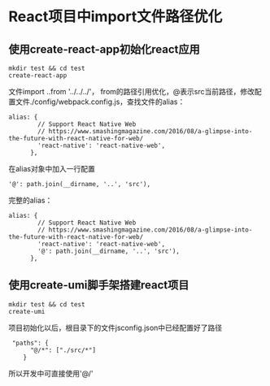 
# React项目中import文件路径优化

## 使用create-react-app初始化react应用

```
mkdir test && cd test
create-react-app
```

文件import ..from '../../../'， from的路径引用优化，@表示src当前路径，修改配置文件./config/webpack.config.js，查找文件的alias：
```
alias: {
        // Support React Native Web
        // https://www.smashingmagazine.com/2016/08/a-glimpse-into-the-future-with-react-native-for-web/
        'react-native': 'react-native-web',
      },
```
在alias对象中加入一行配置
```
'@': path.join(__dirname, '..', 'src'),
```

完整的alias：

```
alias: {
        // Support React Native Web
        // https://www.smashingmagazine.com/2016/08/a-glimpse-into-the-future-with-react-native-for-web/
        'react-native': 'react-native-web',
        '@': path.join(__dirname, '..', 'src'),
      },
```


## 使用create-umi脚手架搭建react项目
```
mkdir test && cd test
create-umi
```

项目初始化以后，根目录下的文件jsconfig.json中已经配置好了路径
```
 "paths": {
      "@/*": ["./src/*"]
    }
```

所以开发中可直接使用'@/'
